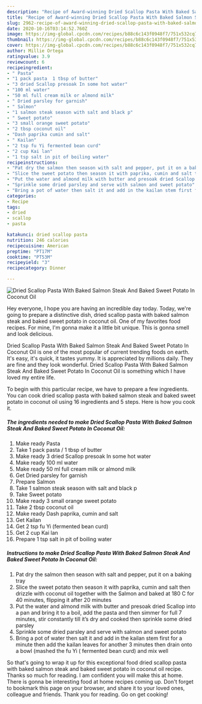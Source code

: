 ```yaml
---
description: "Recipe of Award-winning Dried Scallop Pasta With Baked Salmon Steak And Baked Sweet Potato In Coconut Oil"
title: "Recipe of Award-winning Dried Scallop Pasta With Baked Salmon Steak And Baked Sweet Potato In Coconut Oil"
slug: 2962-recipe-of-award-winning-dried-scallop-pasta-with-baked-salmon-steak-and-baked-sweet-potato-in-coconut-oil
date: 2020-10-16T03:14:52.760Z
image: https://img-global.cpcdn.com/recipes/b88c6c143f0948f7/751x532cq70/dried-scallop-pasta-with-baked-salmon-steak-and-baked-sweet-potato-in-coconut-oil-recipe-main-photo.jpg
thumbnail: https://img-global.cpcdn.com/recipes/b88c6c143f0948f7/751x532cq70/dried-scallop-pasta-with-baked-salmon-steak-and-baked-sweet-potato-in-coconut-oil-recipe-main-photo.jpg
cover: https://img-global.cpcdn.com/recipes/b88c6c143f0948f7/751x532cq70/dried-scallop-pasta-with-baked-salmon-steak-and-baked-sweet-potato-in-coconut-oil-recipe-main-photo.jpg
author: Millie Ortega
ratingvalue: 3.9
reviewcount: 6
recipeingredient:
- " Pasta"
- "1 pack pasta  1 tbsp of butter"
- "3 dried Scallop presoak In some hot water"
- "100 ml water"
- "50 ml full cream milk or almond milk"
- " Dried parsley for garnish"
- " Salmon"
- "1 salmon steak season with salt and black p"
- " Sweet potato"
- "3 small orange sweet potato"
- "2 tbsp coconut oil"
- "Dash paprika cumin and salt"
- " Kailan"
- "2 tsp fu Yi fermented bean curd"
- "2 cup Kai lan"
- "1 tsp salt in pit of boiling water"
recipeinstructions:
- "Pat dry the salmon then season with salt and pepper, put it on a baking tray"
- "Slice the sweet potato then season it with paprika, cumin and salt then drizzle with coconut oil together with the Salmon and baked at 180 C for 40 minutes, flipping it after 20 minutes"
- "Put the water and almond milk with butter and presoak dried Scallop into a pan and bring it to a boil, add the pasta and then simmer for full 7 minutes, stir constantly till it’s dry and cooked then sprinkle some dried parsley"
- "Sprinkle some dried parsley and serve with salmon and sweet potato"
- "Bring a pot of water then salt it and add in the kailan stem first for a minute then add the kailan leaves for another 3 minutes then drain onto a bowl (mashed the fu Yi ( fermented bean curd) and mix well"
categories:
- Recipe
tags:
- dried
- scallop
- pasta

katakunci: dried scallop pasta 
nutrition: 246 calories
recipecuisine: American
preptime: "PT17M"
cooktime: "PT53M"
recipeyield: "3"
recipecategory: Dinner

---
```



![Dried Scallop Pasta With Baked Salmon Steak And Baked Sweet Potato In Coconut Oil](https://img-global.cpcdn.com/recipes/b88c6c143f0948f7/751x532cq70/dried-scallop-pasta-with-baked-salmon-steak-and-baked-sweet-potato-in-coconut-oil-recipe-main-photo.jpg)

Hey everyone, I hope you are having an incredible day today. Today, we're going to prepare a distinctive dish, dried scallop pasta with baked salmon steak and baked sweet potato in coconut oil. One of my favorites food recipes. For mine, I'm gonna make it a little bit unique. This is gonna smell and look delicious.



Dried Scallop Pasta With Baked Salmon Steak And Baked Sweet Potato In Coconut Oil is one of the most popular of current trending foods on earth. It's easy, it's quick, it tastes yummy. It is appreciated by millions daily. They are fine and they look wonderful. Dried Scallop Pasta With Baked Salmon Steak And Baked Sweet Potato In Coconut Oil is something which I have loved my entire life.


To begin with this particular recipe, we have to prepare a few ingredients. You can cook dried scallop pasta with baked salmon steak and baked sweet potato in coconut oil using 16 ingredients and 5 steps. Here is how you cook it.

<!--inarticleads1-->

##### The ingredients needed to make Dried Scallop Pasta With Baked Salmon Steak And Baked Sweet Potato In Coconut Oil:

1. Make ready  Pasta
1. Take 1 pack pasta / 1 tbsp of butter
1. Make ready 3 dried Scallop presoak In some hot water
1. Make ready 100 ml water
1. Make ready 50 ml full cream milk or almond milk
1. Get  Dried parsley for garnish
1. Prepare  Salmon
1. Take 1 salmon steak season with salt and black p
1. Take  Sweet potato
1. Make ready 3 small orange sweet potato
1. Take 2 tbsp coconut oil
1. Make ready Dash paprika, cumin and salt
1. Get  Kailan
1. Get 2 tsp fu Yi (fermented bean curd)
1. Get 2 cup Kai lan
1. Prepare 1 tsp salt in pit of boiling water




<!--inarticleads2-->

##### Instructions to make Dried Scallop Pasta With Baked Salmon Steak And Baked Sweet Potato In Coconut Oil:

1. Pat dry the salmon then season with salt and pepper, put it on a baking tray
1. Slice the sweet potato then season it with paprika, cumin and salt then drizzle with coconut oil together with the Salmon and baked at 180 C for 40 minutes, flipping it after 20 minutes
1. Put the water and almond milk with butter and presoak dried Scallop into a pan and bring it to a boil, add the pasta and then simmer for full 7 minutes, stir constantly till it’s dry and cooked then sprinkle some dried parsley
1. Sprinkle some dried parsley and serve with salmon and sweet potato
1. Bring a pot of water then salt it and add in the kailan stem first for a minute then add the kailan leaves for another 3 minutes then drain onto a bowl (mashed the fu Yi ( fermented bean curd) and mix well




So that's going to wrap it up for this exceptional food dried scallop pasta with baked salmon steak and baked sweet potato in coconut oil recipe. Thanks so much for reading. I am confident you will make this at home. There is gonna be interesting food at home recipes coming up. Don't forget to bookmark this page on your browser, and share it to your loved ones, colleague and friends. Thank you for reading. Go on get cooking!
